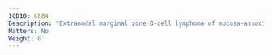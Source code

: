 ```yaml
---
ICD10: C884
Description: "Extranodal marginal zone B-cell lymphoma of mucosa-associated lymphoid tissue [MALT-lymphoma]"
Matters: No
Weight: 0
---
```


